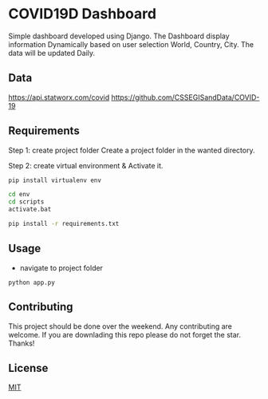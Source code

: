 # COVID19D Dashboard

Simple dashboard developed using Django. The Dashboard display information
Dynamically based on user selection World, Country, City. The data will be updated Daily.

## Data

  https://api.statworx.com/covid
   https://github.com/CSSEGISandData/COVID-19

## Requirements
Step 1: create project folder
Create a project folder in the wanted directory.

Step 2: create virtual environment & Activate it.
```bash
pip install virtualenv env

cd env
cd scripts
activate.bat
```

```bash
pip install -r requirements.txt
```


## Usage
- navigate to project folder
```
python app.py
```

## Contributing
This project should be done over the weekend. Any contributing are welcome. If you are downlading this repo please do not forget the star. Thanks!

## License
[MIT](https://choosealicense.com/licenses/mit/)
